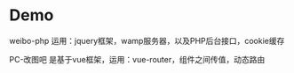# Demo
weibo-php
  运用：jquery框架，wamp服务器，以及PHP后台接口，cookie缓存
  
PC-改图吧
  是基于vue框架，运用：vue-router，组件之间传值，动态路由
